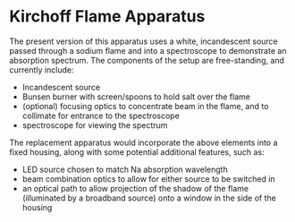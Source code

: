 # Kirchoff Flame Apparatus

The present version of this apparatus uses a white, incandescent source passed through a sodium flame and into a spectroscope to demonstrate an absorption spectrum. The components of the setup are free-standing, and currently include:

* Incandescent source
* Bunsen burner with screen/spoons to hold salt over the flame
* (optional) focusing optics to concentrate beam in the flame, and to collimate for entrance to the spectroscope
* spectroscope for viewing the spectrum

The replacement apparatus would incorporate the above elements into a fixed housing, along with some potential additional features, such as:

* LED source chosen to match Na absorption wavelength
* beam combination optics to allow for either source to be switched in
* an optical path to allow projection of the shadow of the flame (illuminated by a broadband source) onto a window in the side of the housing
